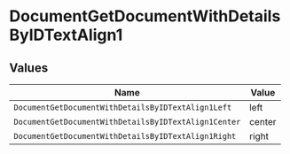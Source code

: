 # DocumentGetDocumentWithDetailsByIDTextAlign1


## Values

| Name                                                 | Value                                                |
| ---------------------------------------------------- | ---------------------------------------------------- |
| `DocumentGetDocumentWithDetailsByIDTextAlign1Left`   | left                                                 |
| `DocumentGetDocumentWithDetailsByIDTextAlign1Center` | center                                               |
| `DocumentGetDocumentWithDetailsByIDTextAlign1Right`  | right                                                |